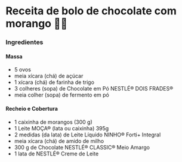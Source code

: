 # Receita de bolo de chocolate com morango :man_cook:

### Ingredientes

#### Massa

- 5 ovos
- meia xícara (chá) de açúcar
- 1 xícara (chá) de farinha de trigo
- 3 colheres (sopa) de Chocolate em Pó NESTLÉ® DOIS FRADES®
- meia colher (sopa) de fermento em pó

#### Recheio e Cobertura

- 1 caixinha de morangos (300 g)
- 1 Leite MOÇA® (lata ou caixinha) 395g
- 2 medidas (da lata) de Leite Líquido NINHO® Forti+ Integral
- meia xícara (chá) de amido de milho
- 300 g de Chocolate NESTLÉ® CLASSIC® Meio Amargo
- 1 lata de NESTLÉ® Creme de Leite